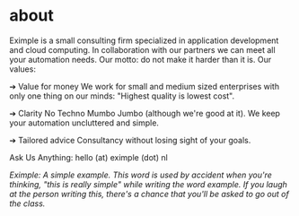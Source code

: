 # about

Eximple is a small consulting firm specialized in application development and cloud computing. In collaboration with our partners we can meet all your automation needs. Our motto: do not make it harder than it is. Our values:

➔ Value for money
We work for small and medium sized enterprises with only one thing on our minds: "Highest quality is lowest cost".

➔ Clarity
No Techno Mumbo Jumbo (although we're good at it). We keep your automation uncluttered and simple.

➔ Tailored advice
Consultancy without losing sight of your goals.

Ask Us Anything: hello (at) eximple (dot) nl

_Eximple: A simple example. This word is used by accident when you're thinking, "this is really simple" while writing the word example. If you laugh at the person writing this, there's a chance that you'll be asked to go out of the class._
